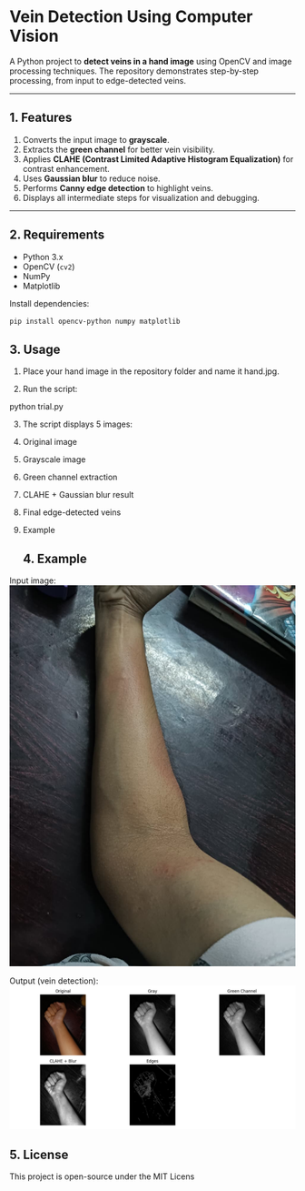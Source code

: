 # Vein Detection Using Computer Vision

A Python project to **detect veins in a hand image** using OpenCV and image processing techniques. The repository demonstrates step-by-step processing, from input to edge-detected veins.

---

## 1. Features

1. Converts the input image to **grayscale**.  
2. Extracts the **green channel** for better vein visibility.  
3. Applies **CLAHE (Contrast Limited Adaptive Histogram Equalization)** for contrast enhancement.  
4. Uses **Gaussian blur** to reduce noise.  
5. Performs **Canny edge detection** to highlight veins.  
6. Displays all intermediate steps for visualization and debugging.

---

## 2. Requirements

- Python 3.x  
- OpenCV (`cv2`)  
- NumPy  
- Matplotlib  

Install dependencies:

```bash
pip install opencv-python numpy matplotlib
```

## 3. Usage

1. Place your hand image in the repository folder and name it hand.jpg.

2. Run the script:

  python trial.py


 3. The script displays 5 images:

1. Original image

2. Grayscale image

3. Green channel extraction

4. CLAHE + Gaussian blur result

5. Final edge-detected veins

4. Example




   ## 4. Example


Input image: ![Hand Input](hand.jpg)


Output (vein detection): ![Vein Detection Result](Figure_1.png)


## 5. License

This project is open-source under the MIT Licens




